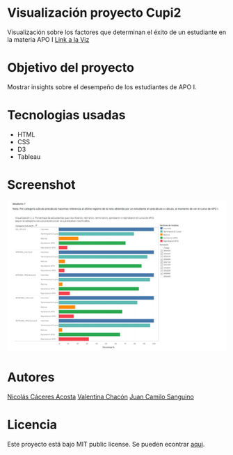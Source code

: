# Visualización proyecto Cupi2
Visualización sobre los factores que determinan el éxito de un estudiante en la materia APO I
[Link a la Viz](https://valentinachaconbuitrago.github.io/visual_analytics_viz/)
# Objetivo del proyecto
Mostrar insights sobre el desempeño de los estudiantes de APO I.
# Tecnologias usadas
* HTML
* CSS
* D3
* Tableau

# Screenshot
![Screenshot Pag Web](https://raw.githubusercontent.com/ValentinaChaconBuitrago/Visual_Analytics/master/Captura%20de%20pantalla%202019-11-12%20a%20la(s)%207.55.27%20p.%20m..png)

# Autores
[Nicolás Cáceres Acosta](https://github.com/nacaceres) 
[Valentina Chacón](https://github.com/ValentinaChaconBuitrago) 
[Juan Camilo Sanguino](https://github.com/jcsanguino10) 

# Licencia
Este proyecto está bajo MIT public license. Se pueden econtrar [aqui](https://github.com/ValentinaChaconBuitrago/visual_analytics_viz/blob/master/LICENSE).
